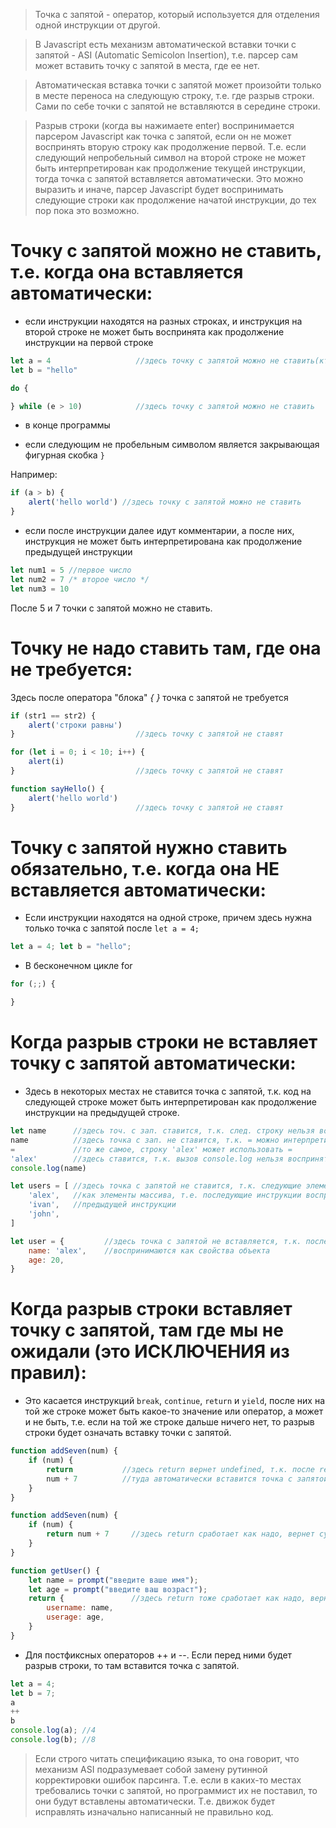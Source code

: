 > Точка с запятой - оператор, который используется для отделения одной
> инструкции от другой.

> В Javascript есть механизм автоматической вставки точки с запятой - ASI (Automatic Semicolon Insertion),
> т.е. парсер сам может вставить точку с запятой в места, где ее нет.

> Автоматическая вставка точки с запятой может произойти только в месте переноса на следующую строку,
> т.е. где разрыв строки. Сами по себе точки с запятой не вставляются в середине строки.

> Разрыв строки (когда вы нажимаете enter) воспринимается парсером Javascript как точка с запятой,
> если он не может воспринять вторую строку как продолжение первой. Т.е. если следующий непробельный
> символ на второй строке не может быть интерпретирован как продолжение текущей инструкции, тогда точка с запятой
> вставляется автоматически. Это можно выразить и иначе, парсер Javascript будет воспринимать следующие
> строки как продолжение начатой инструкции, до тех пор пока это возможно.

# Точку с запятой можно не ставить, т.е. когда она вставляется автоматически:

* если инструкции находятся на разных строках, и инструкция на второй строке не может быть
  воспринята как продолжение инструкции на первой строке
```javascript
let a = 4                   //здесь точку с запятой можно не ставить(кто-то ставит, кто-то нет)
let b = "hello"
```

```javascript
do {

} while (e > 10)            //здесь точку с запятой можно не ставить
```

* в конце программы

* если следующим не пробельным символом является  закрывающая фигурная скобка `}`

Например:
```javascript
if (a > b) {
    alert('hello world') //здесь точку с запятой можно не ставить
}
```

* если после инструкции далее идут комментарии, а после них, инструкция не может быть интерпретирована
  как продолжение предыдущей инструкции

```javascript
let num1 = 5 //первое число
let num2 = 7 /* второе число */
let num3 = 10
```
После 5 и 7 точки с запятой можно не ставить.

# Точку не надо ставить там, где она не требуется:

Здесь после оператора "блока" _{   }_ точка с запятой не требуется

```javascript
if (str1 == str2) {
    alert('строки равны')
}                           //здесь точку с запятой не ставят
```

```javascript
for (let i = 0; i < 10; i++) {
    alert(i)
}                           //здесь точку с запятой не ставят
```

```javascript
function sayHello() {
    alert('hello world')
}                           //здесь точку с запятой не ставят
```

# Точку с запятой нужно ставить обязательно, т.е. когда она НЕ вставляется автоматически:

* Если инструкции находятся на одной строке, причем здесь нужна только точка с запятой после `let a = 4;`

```javascript
let a = 4; let b = "hello";
```

* В бесконечном цикле for

```javascript
for (;;) {

}
```

# Когда разрыв строки не вставляет точку с запятой автоматически:

* Здесь в некоторых местах не ставится точка с запятой, т.к. код на следующей строке может быть
  интерпретирован как продолжение инструкции на предыдущей строке.

```javascript
let name      //здесь точ. с зап. ставится, т.к. след. строку нельзя воспринять как продолж. текущ. инструкц.
name          //здесь точка с зап. не ставится, т.к. = можно интерпретировать как продолжение текущ. инструкц.
=             //то же самое, строку 'alex' может использовать =
'alex'        //здесь ставится, т.к. вызов console.log нельзя воспринять как продолж. текущ. инструкции
console.log(name)
```

```javascript
let users = [ //здесь точка с запятой не ставится, т.к. следующие элементы могут и воспринимаются
    'alex',   //как элементы массива, т.е. последующие инструкции воспринимаются как часть
    'ivan',   //предыдущей инструкции
    'john',
]
```

```javascript
let user = {         //здесь точка с запятой не вставляется, т.к. последующие инструкции
    name: 'alex',    //воспринимаются как свойства объекта
    age: 20,
}
```

# Когда разрыв строки вставляет точку с запятой, там где мы не ожидали (это ИСКЛЮЧЕНИЯ из правил):

* Это касается инструкций `break`, `continue`, `return` и `yield`, после них на той же строке может быть какое-то 
  значение или оператор, а может и не быть, т.е. если на той же строке дальше ничего нет, то разрыв строки будет означать
  вставку точки с запятой.

```javascript
function addSeven(num) {
    if (num) {
        return           //здесь return вернет undefined, т.к. после return'a может ничего не стоять и
        num + 7          //туда автоматически вставится точка с запятой
    }
}

function addSeven(num) {
    if (num) {
        return num + 7     //здесь return сработает как надо, вернет сумму
    }
}

function getUser() {
    let name = prompt("введите ваше имя");
    let age = prompt("введите ваш возраст");
    return {               //здесь return тоже сработает как надо, вернет объект
        username: name,
        userage: age,
    }
}
```

* Для постфиксных операторов ++ и --. Если перед ними будет разрыв строки, то там вставится точка с запятой.

```javascript
let a = 4;
let b = 7;
a
++
b
console.log(a); //4
console.log(b); //8
```

> Если строго читать спецификацию языка, то она говорит, что механизм ASI подразумевает
> собой замену рутинной корректировки ошибок парсинга. Т.е. если в каких-то местах требовались
> точки с запятой, но программист их не поставил, то они будут вставлены автоматически.
> Т.е. движок будет исправлять изначально написанный не правильно код.